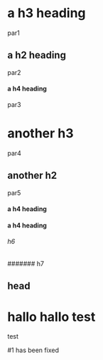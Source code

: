 # a h3 heading

par1

## a h2 heading

par2

#### a h4 heading

par3

another h3
==========

par4

another h2
----------

par5

#### a h4 heading ####

#### a h4 heading ########

###### h6

####### h7

<a name="example"></a>
head
----

hallo
hallo
test
====
test

#1 has been fixed
